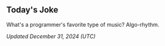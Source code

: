 ## Today's Joke
What's a programmer's favorite type of music? Algo-rhythm.

*Updated December 31, 2024 (UTC)*

